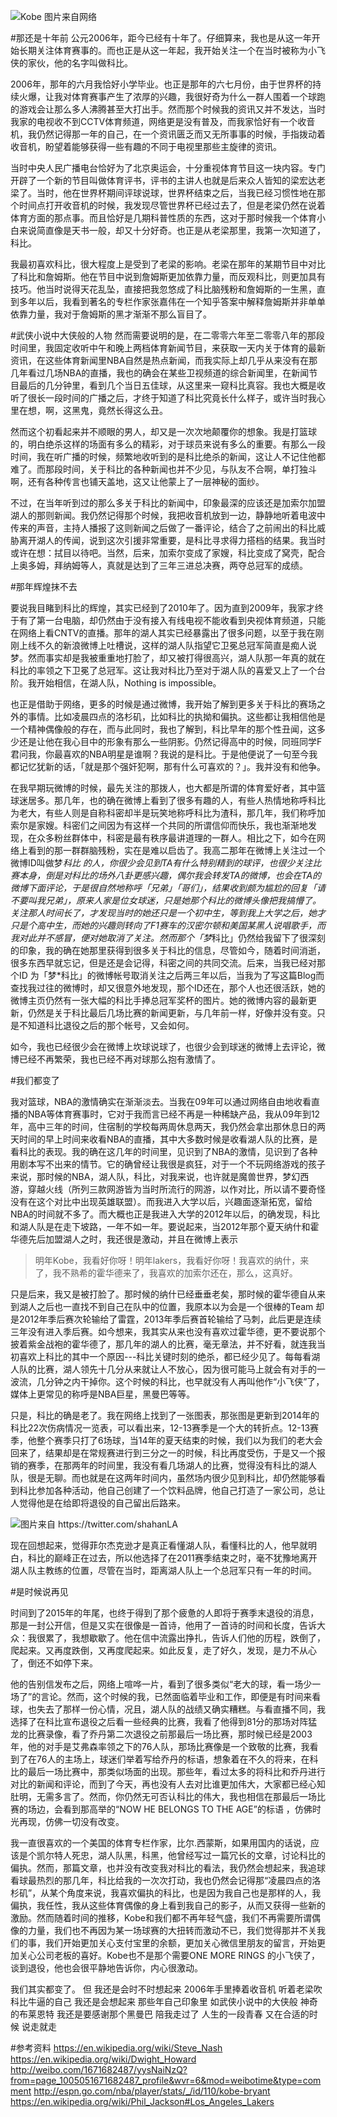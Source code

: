 ![Kobe 图片来自网络](http://upload-images.jianshu.io/upload_images/48180-15c9fdd1d9adca7f.jpg?imageMogr2/auto-orient/strip%7CimageView2/2/w/1240)

#那还是十年前
公元2006年，距今已经有十年了。仔细算来，我也是从这一年开始长期关注体育赛事的。而也正是从这一年起，我开始关注一个在当时被称为小飞侠的家伙，他的名字叫做科比。

2006年，那年的六月我恰好小学毕业。也正是那年的六七月份，由于世界杯的持续火爆，让我对体育赛事产生了浓厚的兴趣，我很好奇为什么一群人围着一个球跑的游戏会让那么多人沸腾甚至大打出手。然而那个时候我的资讯又并不发达，当时我家的电视收不到CCTV体育频道，网络更是没有普及，而我家恰好有一个收音机，我仍然记得那一年的自己，在一个资讯匮乏而又无所事事的时候，手指拨动着收音机，盼望着能够获得一些有趣的不同于电视里那些主旋律的资讯。

当时中央人民广播电台恰好为了北京奥运会，十分重视体育节目这一块内容。专门开辟了一个新的节目叫做体育评书，评书的主讲人也就是后来众人皆知的梁宏达老梁了。当时，他在世界杯期间评球说球，世界杯结束之后，当我已经习惯性地在那个时间点打开收音机的时候，我发现尽管世界杯已经过去了，但是老梁仍然在说着体育方面的那点事。而且恰好是几期科普性质的东西，这对于那时候我一个体育小白来说简直像是天书一般，却又十分好奇。也正是从老梁那里，我第一次知道了，科比。

我最初喜欢科比，很大程度上是受到了老梁的影响。老梁在那年的某期节目中对比了科比和詹姆斯。他在节目中说到詹姆斯更加依靠力量，而反观科比，则更加具有技巧。他当时说得天花乱坠，直接把我忽悠成了科比脑残粉和詹姆斯的一生黑，直到多年以后，我看到著名的专栏作家张嘉伟在一个知乎答案中解释詹姆斯并非单单依靠力量，我对于詹姆斯的黑才渐渐不那么盲目了。


#武侠小说中大侠般的人物
然而需要说明的是，在二零零六年至二零零八年的那段时间里，我固定收听中午和晚上两档体育新闻节目，来获取一天内关于体育的最新资讯，在这些体育新闻里NBA自然是热点新闻，而我实际上却几乎从来没有在那几年看过几场NBA的直播，我也的确会在某些卫视频道的综合新闻里，在新闻节目最后的几分钟里，看到几个当日五佳球，从这里来一窥科比真容。我也大概是收听了很长一段时间的广播之后，才终于知道了科比究竟长什么样子，或许当时我心里在想，啊，这黑鬼，竟然长得这么丑。

然而这个初看起来并不顺眼的男人，却又是一次次地颠覆你的想象。我是打篮球的，明白绝杀这样的场面有多么的精彩，对于球员来说有多么的重要。有那么一段时间，我在听广播的时候，频繁地收听到的是科比绝杀的新闻，这让人不记住他都难了。而那段时间，关于科比的各种新闻也并不少见，与队友不合啊，单打独斗啊，还有各种传言也铺天盖地，这又让他蒙上了一层神秘的面纱。

不过，在当年听到过的那么多关于科比的新闻中，印象最深的应该还是加索尔加盟湖人的那则新闻。我仍然记得那个时候，我把收音机放到一边，静静地听着电波中传来的声音，主持人播报了这则新闻之后做了一番评论，结合了之前闹出的科比威胁离开湖人的传闻，说到这次引援非常重要，是科比寻求得力搭档的结果。我当时或许在想：拭目以待吧。当然，后来，加索尔变成了家嫂，科比变成了窝壳，配合上奥多姆，拜纳姆等人，真就是达到了三年三进总决赛，两夺总冠军的成绩。


#那年辉煌抹不去

要说我目睹到科比的辉煌，其实已经到了2010年了。因为直到2009年，我家才终于有了第一台电脑，却仍然由于没有接入有线电视不能收看到央视体育频道，只能在网络上看CNTV的直播。那年的湖人其实已经暴露出了很多问题，以至于我在刚刚上线不久的新浪微博上吐槽说，这样的湖人队指望它卫冕总冠军简直是痴人说梦。然而事实却是我被重重地打脸了，却又被打得很高兴，湖人队那一年真的就在科比的率领之下卫冕了总冠军。这让我对科比乃至对于湖人队的喜爱又上了一个台阶。我开始相信，在湖人队，Nothing is impossible。

也正是借助于网络，更多的时候是通过微博，我开始了解到更多关于科比的赛场之外的事情。比如凌晨四点的洛杉矶，比如科比的执拗和偏执。这些都让我相信他是一个精神偶像般的存在，而与此同时，我也了解到，科比早年的那个性丑闻，这多少还是让他在我心目中的形象有那么一些阴影。仍然记得高中的时候，同班同学F君问我，你最喜欢的NBA明星是谁啊？我说的是科比。于是他便说了一句至今我都记忆犹新的话，「就是那个强奸犯啊，那有什么可喜欢的？」。我并没有和他争。

在我早期玩微博的时候，最先关注的那拨人，也大都是所谓的体育爱好者，其中篮球迷居多。那几年，也的确在微博上看到了很多有趣的人，有些人热情地称呼科比为老大，有些人则是自称科密却半是玩笑地称呼科比为渣科，那几年，我们称呼加索尔是家嫂。科密们之间因为有这样一个共同的所谓信仰而快乐，我也渐渐地发现，在众多粉丝群体中，科密是最有秩序最讲道理的一群人。相比之下，如今在网络上看到的那一群群脑残粉，实在是难以启齿了。我高二那年在微博上关注过一个微博ID叫做梦*科比 的人，你很少会见到TA有什么特别精到的球评，也很少关注比赛本身，倒是对科比的场外八卦更感兴趣，偶尔我会转发TA的微博，也会在TA的微博下面评论，于是很自然地称呼「兄弟」「哥们」，结果收到颇为尴尬的回复「请不要叫我兄弟」，原来人家是位女球迷，只是她那个科比的微博头像把我搞懵了。关注那人时间长了，才发现当时的她还只是一个初中生，等到我上大学之后，她才只是个高中生，而她的兴趣则转向了F1赛车的汉密尔顿和美国某黑人说唱歌手，而我对此并不感冒，便对她取消了关注。然而那个「梦*科比」仍然给我留下了很深刻的印象，我的确在她那里获得到很多关于科比的信息，尽管如今，随着时间消逝，很多东西早就忘记，但是还是会记得，科密之间的共同交流。后来，当我已经对那个ID 为「梦*科比」的微博帐号取消关注之后两三年以后，当我为了写这篇Blog而查找我过往的微博时，却又很意外地发现，那个ID还在，那个人也还很活跃，她的微博主页仍然有一张大幅的科比手捧总冠军奖杯的图片。她的微博内容的最新更新，仍然是关于科比最后几场比赛的新闻更新，与几年前一样，好像并没有变。只是不知道科比退役之后的那个帐号，又会如何。

如今，我也已经很少会在微博上坎球说球了，也很少会到球迷的微博上去评论，微博已经不再繁荣，我也已经不再对球那么抱有激情了。


#我们都变了

我对篮球，NBA的激情确实在渐渐淡去。当我在09年可以通过网络自由地收看直播的NBA等体育赛事时，它对于我而言已经不再是一种稀缺产品，我从09年到12年，高中三年的时间，住宿制的学校每两周休息两天，我仍然会拿出那休息日的两天时间的早上时间来收看NBA的直播，其中大多数时候是收看湖人队的比赛，是看科比的表现。我的确在这几年的时间里，见识到了NBA的激情，见识到了各种用剧本写不出来的情节。它的确曾经让我很是疯狂，对于一个不玩网络游戏的孩子来说，那时候的NBA，湖人队，科比，对我来说，也许就是魔兽世界，梦幻西游，穿越火线（所列三款网游皆为当时所流行的网游，以作对比，所以请不要奇怪没有在这个对比中出现英雄联盟）。而我进入大学以后，兴趣面逐渐拓宽，留给NBA的时间就不多了。而大概也正是我进入大学的2012年以后，的确发现，科比和湖人队是在走下坡路，一年不如一年。要说起来，当2012年那个夏天纳什和霍华德先后加盟湖人之时，我还很是激动，并且在微博上表示

>明年Kobe，我看好你呀！明年lakers，我看好你呀！我喜欢的纳什，来了，我不熟希的霍华德来了，我喜欢的加索尔还在，那么，这真好。

只是后来，我又是被打脸了。那时候的纳什已经垂垂老矣，那时候的霍华德自从来到湖人之后也一直找不到自己在队中的位置，我原本以为会是一个很棒的Team 却是2012年季后赛次轮输给了雷霆，2013年季后赛首轮输给了马刺，此后更是连续三年没有进入季后赛。如今想来，我其实从来也没有喜欢过霍华德，更不要说那个披着紫金战袍的霍华德了，那几年的湖人的比赛，毫无章法，并不好看，就连我当初喜欢上科比的其中一个原因---科比关键时刻的绝杀，都已经少见了。每每看湖人队的比赛，湖人领先十几分从来就让人不放心，因为很可能马上就会有对手的一波流，几分钟之内干掉你。这个时候的科比，也早就没有人再叫他作“小飞侠”了，媒体上更常见的称呼是NBA巨星，黑曼巴等等。

只是，科比的确是老了。我在网络上找到了一张图表，那张图是更新到2014年的科比22次伤病情况一览表，可以看出来，12-13赛季是一个大的转折点。12-13赛季，他整个赛季只打了6场球，当14年的夏天结束的时候，我们以为我们的老大会回来了，结果却是在常规赛进行到三分之一的时候，科比再度受伤，于是又一个报销的赛季，在那两年的时间里，我没有看几场湖人的比赛，觉得没有科比的湖人队，很是无聊。而也就是在这两年时间内，虽然场内很少见到科比，却仍然能够看到科比参加各种活动，他自己创建了一个饮料品牌，他自己打造了一家公司，总让人觉得他是在给即将退役的自己留出后路来。



![图片来自 https://twitter.com/shahanLA  ](http://upload-images.jianshu.io/upload_images/48180-d9d5de60ca826308.png?imageMogr2/auto-orient/strip%7CimageView2/2/w/1240)



现在回想起来，觉得菲尔杰克逊才是真正看懂湖人队，看懂科比的人，他早就明白，科比的巅峰正在过去，所以他选择了在2011赛季结束之时，毫不犹豫地离开湖人队主教练的位置，尽管在当时，距离湖人队上一个总冠军只有一年的时间。

#是时候说再见

时间到了2015年的年尾，也终于得到了那个疲惫的人即将于赛季末退役的消息，那是一封公开信，但是又实在很像是一首诗，他用了一首诗的时间和长度，告诉大众：我很累了，我想歇歇了。他在信中流露出挣扎，告诉人们他的历程，跌倒了，爬起来。又再度跌倒，又再度爬起来。如此反复，走了好久，发现，是力不从心了，倒还不如停下来。

他的告别信发布之后，网络上喧哗一片，看到了很多类似“老大的球，看一场少一场了”的言论。然而，这个时候的我，已然面临着毕业和工作，即便是有时间来看球，也失去了那样一份心情，况且，湖人队的战绩又确实糟糕。与看直播不同，我选择了在科比宣布退役之后看一些经典的比赛，我看了他得到81分的那场对阵猛龙的比赛录像，看了乔丹第二次退役之前那最后一场比赛，那时候已经是2003年，他的对手是艾弗森率领之下的76人队，那场比赛像是一个致敬的比赛，我看到了在76人的主场上，球迷们举着写给乔丹的标语，想象着在不久的将来，在科比的最后一场比赛中，那类似场面的出现。那些年，看过太多的将科比和乔丹进行对比的新闻和评论，而到了今天，再也没有人去对比谁更加伟大，大家都已经心知肚明，无需多言了。然而，你仍然无可否认科比的伟大，我也相信在那最后一场比赛的场边，会看到那高举的“NOW HE BELONGS TO THE AGE”的标语 ，仿佛时光再现，仿佛一切没有改变。

我一直很喜欢的一个美国的体育专栏作家，比尔.西蒙斯，如果用国内的话说，应该是个凯尔特人死忠，湖人队黑，科黑，他曾经写过一篇冗长的文章，讨论科比的偏执。然而，那篇文章，也并没有改变我对科比的看法，我仍然会想起来，我追球看球最热烈的那几年，科比给我的一次次打动，我也仍然会记得那“凌晨四点的洛杉矶”，从某个角度来说，我喜欢偏执的科比，也是因为我自己也是那样的人，我偏执，我任性，我从这些体育偶像的身上看到我自己的影子，从而又获得一些新的激励。然而随着时间的推移，Kobe和我们都不再年轻气盛，我们不再需要所谓偶像的力量，我们也不再因为某一场球赛的大扭转而激动不已，我们觉得那并不关我们的事，我们开始更加关心支付宝里的余额，更加关心微信里朋友的留言，开始更加关心公司老板的喜好。Kobe也不是那个需要ONE MORE RINGS 的小飞侠了，谈到退役，他也会很平静地告诉你，内心很激动。

我们其实都变了。
但
我还是会时不时想起来
2006年手里捧着收音机
听着老梁吹科比牛逼的自己
我还是会想起来
那些年自己印象里
如武侠小说中的大侠般
神奇的布莱恩特
我还是要感谢那个黑曼巴
陪我走过了
人生的一段青春
又在合适的时候
说走就走


#参考资料
https://en.wikipedia.org/wiki/Steve_Nash
https://en.wikipedia.org/wiki/Dwight_Howard
http://weibo.com/1671682487/yysNaiNzQ?from=page_1005051671682487_profile&wvr=6&mod=weibotime&type=comment
http://espn.go.com/nba/player/stats/_/id/110/kobe-bryant
https://en.wikipedia.org/wiki/Phil_Jackson#Los_Angeles_Lakers
